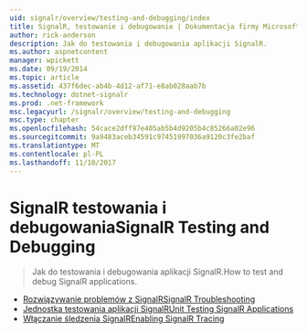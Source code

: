```yaml
---
uid: signalr/overview/testing-and-debugging/index
title: SignalR, testowanie i debugowanie | Dokumentacja firmy Microsoft
author: rick-anderson
description: Jak do testowania i debugowania aplikacji SignalR.
ms.author: aspnetcontent
manager: wpickett
ms.date: 09/19/2014
ms.topic: article
ms.assetid: 437f6dec-ab4b-4d12-af71-e8ab028aab7b
ms.technology: dotnet-signalr
ms.prod: .net-framework
msc.legacyurl: /signalr/overview/testing-and-debugging
msc.type: chapter
ms.openlocfilehash: 54cace2dff97e405ab5b4d9205b4c85266a02e96
ms.sourcegitcommit: 9a9483aceb34591c97451997036a9120c3fe2baf
ms.translationtype: MT
ms.contentlocale: pl-PL
ms.lasthandoff: 11/10/2017
---
```

<a name="signalr-testing-and-debugging"></a><span data-ttu-id="a9806-103">SignalR testowania i debugowania</span><span class="sxs-lookup"><span data-stu-id="a9806-103">SignalR Testing and Debugging</span></span>
====================
> <span data-ttu-id="a9806-104">Jak do testowania i debugowania aplikacji SignalR.</span><span class="sxs-lookup"><span data-stu-id="a9806-104">How to test and debug SignalR applications.</span></span>


- [<span data-ttu-id="a9806-105">Rozwiązywanie problemów z SignalR</span><span class="sxs-lookup"><span data-stu-id="a9806-105">SignalR Troubleshooting</span></span>](troubleshooting.md)
- [<span data-ttu-id="a9806-106">Jednostka testowania aplikacji SignalR</span><span class="sxs-lookup"><span data-stu-id="a9806-106">Unit Testing SignalR Applications</span></span>](unit-testing-signalr-applications.md)
- [<span data-ttu-id="a9806-107">Włączanie śledzenia SignalR</span><span class="sxs-lookup"><span data-stu-id="a9806-107">Enabling SignalR Tracing</span></span>](enabling-signalr-tracing.md)
